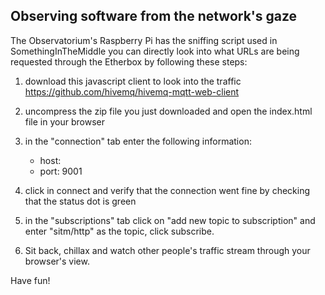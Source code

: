 ## Observing software from the network's gaze

The Observatorium's Raspberry Pi has the sniffing script used in SomethingInTheMiddle
you can directly look into what URLs are being requested through the Etherbox by following these steps:

1. download this javascript client to look into the traffic https://github.com/hivemq/hivemq-mqtt-web-client

2. uncompress the zip file you just downloaded and open the index.html
file in your browser

3. in the "connection" tab enter the following information:
    - host: <IP address of etherbox raspberry pi>
    - port: 9001

4. click in connect and verify that the connection went fine by checking that
the status dot is green

5. in the "subscriptions" tab click on "add new topic to subscription" and enter "sitm/http" as the topic, click subscribe.

6. Sit back, chillax and watch other people's traffic stream through your browser's view.

Have fun!
